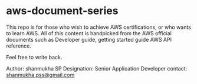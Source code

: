 # aws-document-series
This repo is for those who wish to achieve AWS certifications, or who wants to learn AWS. All of this content is handpicked from the AWS official documents such as Developer guide, getting started guide AWS API reference. 

Feel free to write back.

Author: shanmukha SP
Designation: Senior Application Developer
contact: shanmukha.pss@gmail.com

